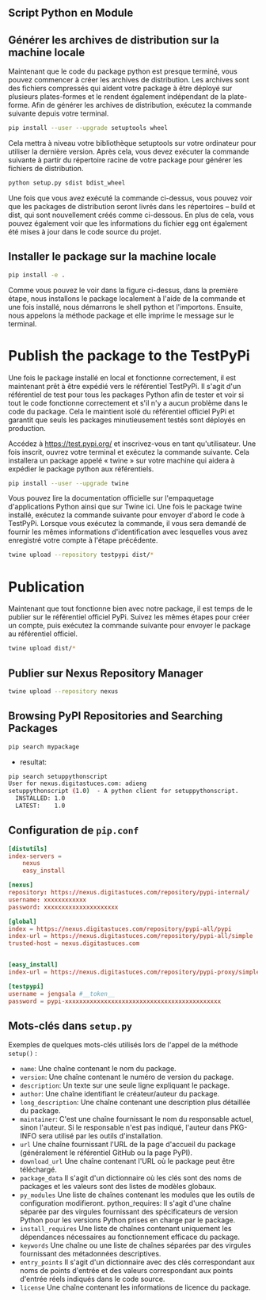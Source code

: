 Script Python en Module
-----------------------

## Générer les archives de distribution sur la machine locale

Maintenant que le code du package python est presque terminé, vous pouvez commencer à créer les archives de distribution. Les archives sont des fichiers compressés qui aident votre package à être déployé sur plusieurs plates-formes et le rendent également indépendant de la plate-forme.
Afin de générer les archives de distribution, exécutez la commande suivante depuis votre terminal.

```sh
pip install --user --upgrade setuptools wheel
```


Cela mettra à niveau votre bibliothèque setuptools sur votre ordinateur pour utiliser la dernière version. Après cela, vous devez exécuter la commande suivante à partir du répertoire racine de votre package pour générer les fichiers de distribution.

```sh
python setup.py sdist bdist_wheel
```

Une fois que vous avez exécuté la commande ci-dessus, vous pouvez voir que les packages de distribution seront livrés dans les répertoires – build et dist, qui sont nouvellement créés comme ci-dessous.
En plus de cela, vous pouvez également voir que les informations du fichier egg ont également été mises à jour dans le code source du projet.


## Installer le package sur la machine locale

```sh
pip install -e .
```

Comme vous pouvez le voir dans la figure ci-dessus, dans la première étape, nous installons le package localement à l'aide de la commande et une fois installé, nous démarrons le shell python et l'importons.
Ensuite, nous appelons la méthode package et elle imprime le message sur le terminal.

# Publish the package to the TestPyPi

Une fois le package installé en local et fonctionne correctement, il est maintenant prêt à être expédié vers le référentiel TestPyPi. Il s'agit d'un référentiel de test pour tous les packages Python afin de tester et voir si tout le code fonctionne correctement et s'il n'y a aucun problème dans le code du package.
Cela le maintient isolé du référentiel officiel PyPi et garantit que seuls les packages minutieusement testés sont déployés en production.


Accédez à https://test.pypi.org/ et inscrivez-vous en tant qu'utilisateur. Une fois inscrit, ouvrez votre terminal et exécutez la commande suivante. Cela installera un package appelé « twine » sur votre machine qui aidera à expédier le package python aux référentiels.

```sh
pip install --user --upgrade twine
```

Vous pouvez lire la documentation officielle sur l'empaquetage d'applications Python ainsi que sur Twine ici. Une fois le package twine installé, exécutez la commande suivante pour envoyer d'abord le code à TestPyPi. Lorsque vous exécutez la commande, il vous sera demandé de fournir les mêmes informations d'identification avec lesquelles vous avez enregistré votre compte à l'étape précédente.

```sh
twine upload --repository testpypi dist/*
```

# Publication

Maintenant que tout fonctionne bien avec notre package, il est temps de le publier sur le référentiel officiel PyPi. Suivez les mêmes étapes pour créer un compte, puis exécutez la commande suivante pour envoyer le package au référentiel officiel.

```sh
twine upload dist/*
```

## Publier sur Nexus Repository Manager

```sh
twine upload --repository nexus 
```

## Browsing PyPI Repositories and Searching Packages

```sh
pip search mypackage
```

- resultat:

```sh
pip search setuppythonscript
User for nexus.digitastuces.com: adieng
setuppythonscript (1.0)  - A python client for setuppythonscript.
  INSTALLED: 1.0
  LATEST:    1.0
```


## Configuration de `pip.conf`

```conf
[distutils]
index-servers = 
    nexus
    easy_install

[nexus]
repository: https://nexus.digitastuces.com/repository/pypi-internal/
username: xxxxxxxxxxxx
password: xxxxxxxxxxxxxxxxxxxxx

[global]
index = https://nexus.digitastuces.com/repository/pypi-all/pypi
index-url = https://nexus.digitastuces.com/repository/pypi-all/simple
trusted-host = nexus.digitastuces.com


[easy_install]
index-url = https://nexus.digitastuces.com/repository/pypi-proxy/simple

[testpypi]
username = jengsala #__token__
password = pypi-xxxxxxxxxxxxxxxxxxxxxxxxxxxxxxxxxxxxxxxxxxxx
```


## Mots-clés dans ``setup.py``


Exemples de quelques mots-clés utilisés lors de l'appel de la méthode `setup()`  :

- ``name``: Une chaîne contenant le nom du package.
- ``version``: Une chaîne contenant le numéro de version du package.
- ``description``: Un texte sur une seule ligne expliquant le package.
- ``author``: Une chaîne identifiant le créateur/auteur du package.
- `long_description`: Une chaîne contenant une description plus détaillée du package.
- `maintainer`: C'est une chaîne fournissant le nom du responsable actuel, sinon l'auteur. Si le responsable n'est pas indiqué, l'auteur dans PKG-INFO sera utilisé par les outils d'installation.
- `url` Une chaîne fournissant l'URL de la page d'accueil du package (généralement le référentiel GitHub ou la page PyPI).
- `download_url` Une chaîne contenant l'URL où le package peut être téléchargé.
- `package_data` Il s'agit d'un dictionnaire où les clés sont des noms de packages et les valeurs sont des listes de modèles globaux.
- `py_modules` Une liste de chaînes contenant les modules que les outils de configuration modifieront.
python_requires: Il s'agit d'une chaîne séparée par des virgules fournissant des spécificateurs de version Python pour les versions Python prises en charge par le package.
- `install_requires` Une liste de chaînes contenant uniquement les dépendances nécessaires au fonctionnement efficace du package.
- `keywords` Une chaîne ou une liste de chaînes séparées par des virgules fournissant des métadonnées descriptives.
- `entry_points` Il s'agit d'un dictionnaire avec des clés correspondant aux noms de points d'entrée et des valeurs correspondant aux points d'entrée réels indiqués dans le code source.
- `license` Une chaîne contenant les informations de licence du package.


